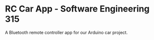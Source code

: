 # RC Car App - Software Engineering 315

A Bluetooth remote controller app for our Arduino car project.

